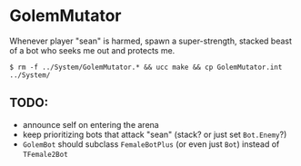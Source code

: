 # GolemMutator

Whenever player "sean" is harmed, spawn a super-strength, stacked beast of a bot who seeks me out and protects me.

    $ rm -f ../System/GolemMutator.* && ucc make && cp GolemMutator.int ../System/

## TODO:

- announce self on entering the arena
- keep prioritizing bots that attack "sean" (stack? or just set `Bot.Enemy`?)
- `GolemBot` should subclass `FemaleBotPlus` (or even just `Bot`) instead of `TFemale2Bot`